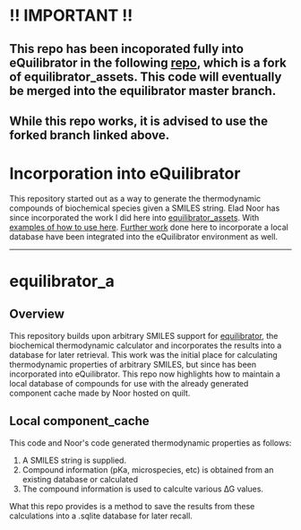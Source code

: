 # ‼️ IMPORTANT ‼️
## This repo has been incoporated fully into eQuilibrator in the following [repo](https://gitlab.com/KShebek/equilibrator-assets), which is a fork of equilibrator_assets. This code will eventually be merged into the equilibrator master branch. 

## While this repo works, it is advised to use the forked branch linked above.

# Incorporation into eQuilibrator
This repository started out as a way to generate the thermodynamic compounds of biochemical species given a SMILES string. Elad Noor has since incorporated the work I did here into [equilibrator_assets](https://gitlab.com/equilibrator/equilibrator-assets). With [examples of how to use here](https://gitlab.com/equilibrator/equilibrator-assets/-/blob/master/notebooks/generate_compound.ipynb). [Further work](https://gitlab.com/KShebek/equilibrator-assets) done here to incorporate a local database have been integrated into the eQuilibrator environment as well.

----------
# equilibrator_a

## Overview
This repository builds upon arbitrary SMILES support for [equilibrator](https://gitlab.com/equilibrator), the biochemical thermodynamic calculator and incorporates the results into a database for later retrieval. 
This work was the initial place for calculating thermodynamic properties of arbitrary SMILES, but since has been incorporated into eQuilibrator. This repo now highlights how to maintain a local database of compounds for use with the already generated component cache made by Noor hosted on quilt.

## Local component_cache
This code and Noor's code generated thermodynamic properties as follows:
  1. A SMILES string is supplied.
  2. Compound information (pKa, microspecies, etc) is obtained from an existing database or calculated
  3. The compound information is used to calculte various ∆G values. 
  
 What this repo provides is a method to save the results from these calculations into a .sqlite database for later recall.

